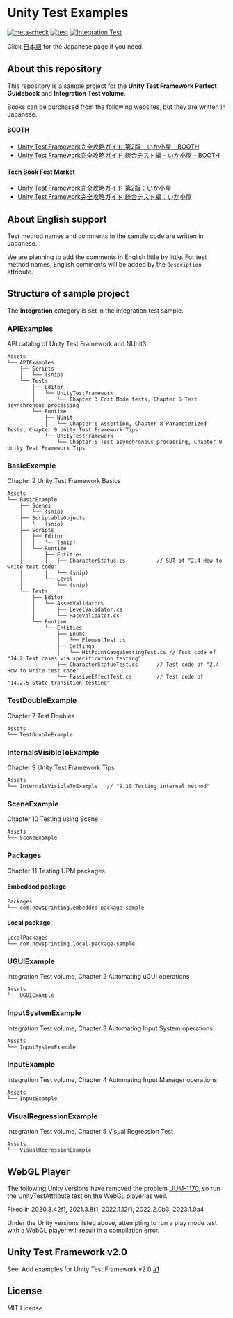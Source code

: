 # Unity Test Examples

[![meta-check](https://github.com/nowsprinting/UnityTestExamples/actions/workflows/metacheck.yml/badge.svg)](https://github.com/nowsprinting/UnityTestExamples/actions/workflows/metacheck.yml)
[![test](https://github.com/nowsprinting/UnityTestExamples/actions/workflows/test.yml/badge.svg)](https://github.com/nowsprinting/UnityTestExamples/actions/workflows/test.yml)
[![Integration Test](https://github.com/nowsprinting/UnityTestExamples/actions/workflows/test-integration.yml/badge.svg)](https://github.com/nowsprinting/UnityTestExamples/actions/workflows/test-integration.yml)

Click [日本語](./README.md) for the Japanese page if you need.



## About this repository

This repository is a sample project for the **Unity Test Framework Perfect Guidebook** and **Integration Test volume**.

Books can be purchased from the following websites, but they are written in Japanese.

#### BOOTH
- [Unity Test Framework完全攻略ガイド 第2版 - いか小屋 - BOOTH](https://ikagoya.booth.pm/items/3139036)
- [Unity Test Framework完全攻略ガイド 統合テスト編 - いか小屋 - BOOTH](https://ikagoya.booth.pm/items/4807367)

#### Tech Book Fest Market
- [Unity Test Framework完全攻略ガイド 第2版：いか小屋](https://techbookfest.org/product/5936401533108224)
- [Unity Test Framework完全攻略ガイド 統合テスト編：いか小屋](https://techbookfest.org/product/p5zcUfG5sLmgmd7ZtDhXNm)



## About English support

Test method names and comments in the sample code are written in Japanese. 

We are planning to add the comments in English little by little.
For test method names, English comments will be added by the `Description` attribute.



## Structure of sample project

The **Integration** category is set in the integration test sample.

### APIExamples

API catalog of Unity Test Framework and NUnit3

```
Assets
└── APIExamples
    ├── Scripts
    │   └── (snip)
    └── Tests
        ├── Editor
        │   └── UnityTestFramework
        │       └── Chapter 3 Edit Mode tests, Chapter 5 Test asynchronous processing
        └── Runtime
            ├── NUnit
            │   └── Chapter 6 Assertion, Chapter 8 Parameterized Tests, Chapter 9 Unity Test Framework Tips
            └── UnityTestFramework
                └── Chapter 5 Test asynchronous processing, Chapter 9 Unity Test Framework Tips
```

### BasicExample

Chapter 2 Unity Test Framework Basics

```
Assets
└── BasicExample
    ├── Scenes
    │   └── (snip)
    ├── ScriptableObjects
    │   └── (snip)
    ├── Scripts
    │   ├── Editor
    │   │   └── (snip)
    │   └── Runtime
    │       ├── Entities
    │       │   ├── CharacterStatus.cs          // SUT of "2.4 How to write test code"
    │       │   └── (snip)
    │       └── Level
    │           └── (snip)
    └── Tests
        ├── Editor
        │   └── AssetValidators
        │       ├── LevelValidator.cs
        │       └── RaceValidator.cs
        └── Runtime
            └── Entities
                ├── Enums
                │   └── ElementTest.cs
                ├── Settings
                │   └── HitPointGaugeSettingTest.cs // Test code of "14.2 Test cases via specification testing"
                ├── CharacterStatueTest.cs      // Test code of "2.4 How to write test code"
                └── PassiveEffectTest.cs        // Test code of "14.2.5 State transition testing"
```

### TestDoubleExample

Chapter 7 Test Doubles

```
Assets
└── TestDoubleExample
```

### InternalsVisibleToExample

Chapter 9 Unity Test Framework Tips

```
Assets
└── InternalsVisibleToExample   // "9.10 Testing internal method"
```

### SceneExample

Chapter 10 Testing using Scene

```
Assets
└── SceneExample
```

### Packages

Chapter 11 Testing UPM packages

#### Embedded package

```
Packages
└── com.nowsprinting.embedded-package-sample
```

#### Local package

```
LocalPackages
└── com.nowsprinting.local-package-sample
```

### UGUIExample

Integration Test volume, Chapter 2 Automating uGUI operations

```
Assets
└── UGUIExample
```

### InputSystemExample

Integration Test volume, Chapter 3 Automating Input System operations

```
Assets
└── InputSystemExample
```

### InputExample

Integration Test volume, Chapter 4 Automating Input Manager operations

```
Assets
└── InputExample
```

### VisualRegressionExample

Integration Test volume, Chapter 5 Visual Regression Test

```
Assets
└── VisualRegressionExample
```



## WebGL Player

The following Unity versions have removed the problem [UUM-1170](https://issuetracker.unity3d.com/issues/webgl-chrome-the-message-header-is-corrupted-and-for-security-reasons-connection-will-be-terminated-dot-errors), so run the UnityTestAttribute test on the WebGL player as well.

Fixed in 2020.3.42f1, 2021.3.8f1, 2022.1.12f1, 2022.2.0b3, 2023.1.0a4

Under the Unity versions listed above, attempting to run a play mode test with a WebGL player will result in a compilation error.



## Unity Test Framework v2.0

See: Add examples for Unity Test Framework v2.0 [#1](https://github.com/nowsprinting/UnityTestExamples/pull/1)



## License

MIT License
